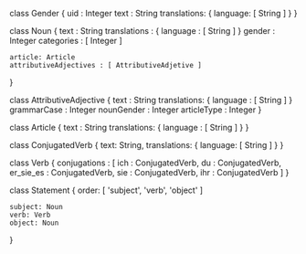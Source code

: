 class Gender {
    uid : Integer
    text : String
    translations: {
        language: [ String ]
    }
}

class Noun {
    text : String
    translations : {
        language : [ String ]
    }
    gender : Integer
    categories : [ Integer ]

    article: Article
    attributiveAdjectives : [ AttributiveAdjetive ]
}

class AttributiveAdjective {
    text : String
    translations: {
        language : [ String ]
    }
    grammarCase : Integer
    nounGender : Integer
    articleType : Integer
}

class Article {
    text : String
    translations: {
        language : [ String ]
    }
}

class ConjugatedVerb {
    text: String,
    translations: {
        language: [ String ]
    }
}

class Verb {
    conjugations : [
        ich : ConjugatedVerb,
        du : ConjugatedVerb,
        er_sie_es : ConjugatedVerb,
        sie : ConjugatedVerb,
        ihr : ConjugatedVerb
    ]
}

class Statement {
    order: [
        'subject',
        'verb',
        'object'
    ]

    subject: Noun
    verb: Verb
    object: Noun

}